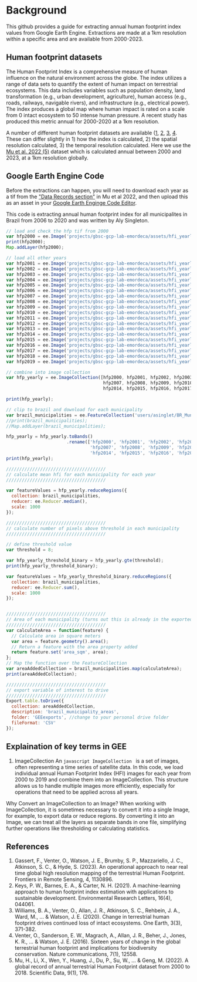 # Background
This github provides a guide for extracting annual human footprint index values from Google Earth Engine. Extractions are made at a 1km resolution within a specific area and are available from 2000-2023. 

## Human footprint datasets
The Human Footprint Index is a comprehensive measure of human influence on the natural environment across the globe. The index utilizes a range of data sets to quantify the extent of human impact on terrestrial ecosystems. This data includes variables such as population density, land transformation (e.g., urban development, agriculture), human access (e.g., roads, railways, navigable rivers), and infrastructure (e.g., electrical power). The index produces a global map where human impact is rated on a scale from 0 intact ecosystem to 50 intense human pressure. A recent study has produced this metric annual for 2000-2020 at a 1km resolution. 

A number of different human footprint datasets are available ([1](https://www.frontiersin.org/journals/remote-sensing/articles/10.3389/frsen.2023.1130896/full), [2](https://iopscience.iop.org/article/10.1088/1748-9326/abe00a/meta), [3](https://www.cell.com/one-earth/fulltext/S2590-3322(20)30418-8), [4](https://www.nature.com/articles/ncomms12558). These can differ slightly in 1) how the index is calculated, 2) the spatial resolution calculated, 3) the temporal resolution calculated. Here we use the [Mu et al. 2022 (5)](https://www.nature.com/articles/s41597-022-01284-8) dataset which is calculated annual between 2000 and 2023, at a 1km resolution globally.

## Google Earth Engine Code
Before the extractions can happen, you will need to download each year as a tif from the ["Data Records section"](https://figshare.com/articles/figure/An_annual_global_terrestrial_Human_Footprint_dataset_from_2000_to_2018/16571064) in Mu et al 2022, and then upload this as an asset in your [Google Earth Enginge Code Editor](https://code.earthengine.google.com/). 

This code is extracting annual human footprint index for all municipalites in Brazil from 2006 to 2020 and was written by Aly Singleton.

```javascript
// load and check the hfp tif from 2000
var hfp2000 = ee.Image('projects/gbsc-gcp-lab-emordeca/assets/hfi_yearly/hfp2000');
print(hfp2000);
Map.addLayer(hfp2000);

// load all other years
var hfp2001 = ee.Image('projects/gbsc-gcp-lab-emordeca/assets/hfi_yearly/hfp2001');
var hfp2002 = ee.Image('projects/gbsc-gcp-lab-emordeca/assets/hfi_yearly/hfp2002');
var hfp2003 = ee.Image('projects/gbsc-gcp-lab-emordeca/assets/hfi_yearly/hfp2003');
var hfp2004 = ee.Image('projects/gbsc-gcp-lab-emordeca/assets/hfi_yearly/hfp2004');
var hfp2005 = ee.Image('projects/gbsc-gcp-lab-emordeca/assets/hfi_yearly/hfp2005');
var hfp2006 = ee.Image('projects/gbsc-gcp-lab-emordeca/assets/hfi_yearly/hfp2006');
var hfp2007 = ee.Image('projects/gbsc-gcp-lab-emordeca/assets/hfi_yearly/hfp2007');
var hfp2008 = ee.Image('projects/gbsc-gcp-lab-emordeca/assets/hfi_yearly/hfp2008');
var hfp2009 = ee.Image('projects/gbsc-gcp-lab-emordeca/assets/hfi_yearly/hfp2009');
var hfp2010 = ee.Image('projects/gbsc-gcp-lab-emordeca/assets/hfi_yearly/hfp2010');
var hfp2011 = ee.Image('projects/gbsc-gcp-lab-emordeca/assets/hfi_yearly/hfp2011');
var hfp2012 = ee.Image('projects/gbsc-gcp-lab-emordeca/assets/hfi_yearly/hfp2012');
var hfp2013 = ee.Image('projects/gbsc-gcp-lab-emordeca/assets/hfi_yearly/hfp2013');
var hfp2014 = ee.Image('projects/gbsc-gcp-lab-emordeca/assets/hfi_yearly/hfp2014');
var hfp2015 = ee.Image('projects/gbsc-gcp-lab-emordeca/assets/hfi_yearly/hfp2015');
var hfp2016 = ee.Image('projects/gbsc-gcp-lab-emordeca/assets/hfi_yearly/hfp2016');
var hfp2017 = ee.Image('projects/gbsc-gcp-lab-emordeca/assets/hfi_yearly/hfp2017');
var hfp2018 = ee.Image('projects/gbsc-gcp-lab-emordeca/assets/hfi_yearly/hfp2018');
var hfp2019 = ee.Image('projects/gbsc-gcp-lab-emordeca/assets/hfi_yearly/hfp2019');

// combine into image collection
var hfp_yearly = ee.ImageCollection([hfp2000, hfp2001, hfp2002, hfp2003, hfp2004, hfp2005, hfp2006,
                                     hfp2007, hfp2008, hfp2009, hfp2010, hfp2011, hfp2012, hfp2013,
                                     hfp2014, hfp2015, hfp2016, hfp2017, hfp2018, hfp2019]);

print(hfp_yearly);

// clip to brazil and download for each municipality
var brazil_municipalities = ee.FeatureCollection('users/asinglet/BR_Municipios_2020');
//print(brazil_municipalities);
//Map.addLayer(brazil_municipalities);

hfp_yearly = hfp_yearly.toBands()
                       .rename(['hfp2000', 'hfp2001', 'hfp2002', 'hfp2003', 'hfp2004', 'hfp2005', 'hfp2006',
                                'hfp2007', 'hfp2008', 'hfp2009', 'hfp2010', 'hfp2011', 'hfp2012', 'hfp2013',
                                'hfp2014', 'hfp2015', 'hfp2016', 'hfp2017', 'hfp2018', 'hfp2019']);
print(hfp_yearly);

//////////////////////////////////////
// calculate mean hfi for each municipality for each year
//////////////////////////////////////

var featureValues = hfp_yearly.reduceRegions({
  collection: brazil_municipalities,
  reducer: ee.Reducer.median(), 
  scale: 1000 
});

//////////////////////////////////////
// calculate number of pixels above threshold in each municipality
//////////////////////////////////////

// define threshold value
var threshold = 8;

var hfp_yearly_threshold_binary = hfp_yearly.gte(threshold);
print(hfp_yearly_threshold_binary);

var featureValues = hfp_yearly_threshold_binary.reduceRegions({
  collection: brazil_municipalities,
  reducer: ee.Reducer.sum(), 
  scale: 1000 
});


//////////////////////////////////////
// Area of each municipality (turns out this is already in the exported columns)
//////////////////////////////////////
var calculateArea = function(feature) {
  // Calculate area in square meters
  var area = feature.geometry().area();
  // Return a feature with the area property added
  return feature.set('area_sqm', area);
};
// Map the function over the FeatureCollection
var areaAddedCollection = brazil_municipalities.map(calculateArea);
print(areaAddedCollection);

//////////////////////////////////////
// export variable of interest to drive
//////////////////////////////////////
Export.table.toDrive({
  collection: areaAddedCollection,
  description: 'brazil_municipality_areas',
  folder: 'GEEexports', //change to your personal drive folder
  fileFormat: 'CSV'
});
```
## Explaination of key terms in GEE

1. ImageCollection
An ```javascript ImageCollection ``` is a set of images, often representing a time series of satellite data. In this code, we load individual annual Human Footprint Index (HFI) images for each year from 2000 to 2019 and combine them into an ImageCollection. This structure allows us to handle multiple images more efficiently, especially for operations that need to be applied across all years.

Why Convert an ImageCollection to an Image?
When working with ImageCollection, it is sometimes necessary to convert it into a single Image, for example, to export data or reduce regions. By converting it into an Image, we can treat all the layers as separate bands in one file, simplifying further operations like thresholding or calculating statistics.


## References
1. Gassert, F., Venter, O., Watson, J. E., Brumby, S. P., Mazzariello, J. C., Atkinson, S. C., & Hyde, S. (2023). An operational approach to near real time global high resolution mapping of the terrestrial Human Footprint. Frontiers in Remote Sensing, 4, 1130896.
2. Keys, P. W., Barnes, E. A., & Carter, N. H. (2021). A machine-learning approach to human footprint index estimation with applications to sustainable development. Environmental Research Letters, 16(4), 044061.
3. Williams, B. A., Venter, O., Allan, J. R., Atkinson, S. C., Rehbein, J. A., Ward, M., ... & Watson, J. E. (2020). Change in terrestrial human footprint drives continued loss of intact ecosystems. One Earth, 3(3), 371-382.
4. Venter, O., Sanderson, E. W., Magrach, A., Allan, J. R., Beher, J., Jones, K. R., ... & Watson, J. E. (2016). Sixteen years of change in the global terrestrial human footprint and implications for biodiversity conservation. Nature communications, 7(1), 12558.
5. Mu, H., Li, X., Wen, Y., Huang, J., Du, P., Su, W., ... & Geng, M. (2022). A global record of annual terrestrial Human Footprint dataset from 2000 to 2018. Scientific Data, 9(1), 176.
